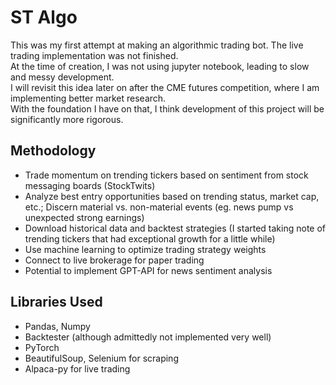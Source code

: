 # ST Algo

This was my first attempt at making an algorithmic trading bot. The live trading implementation was not finished.  
At the time of creation, I was not using jupyter notebook, leading to slow and messy development.  
I will revisit this idea later on after the CME futures competition, where I am implementing better market research.  
With the foundation I have on that, I think development of this project will be significantly more rigorous.  

## Methodology

- Trade momentum on trending tickers based on sentiment from stock messaging boards (StockTwits)
- Analyze best entry opportunities based on trending status, market cap, etc.; Discern material vs. non-material events (eg. news pump vs unexpected strong earnings)
- Download historical data and backtest strategies (I started taking note of trending tickers that had exceptional growth for a little while)
- Use machine learning to optimize trading strategy weights
- Connect to live brokerage for paper trading
- Potential to implement GPT-API for news sentiment analysis

## Libraries Used

- Pandas, Numpy
- Backtester (although admittedly not implemented very well)
- PyTorch
- BeautifulSoup, Selenium for scraping
- Alpaca-py for live trading
